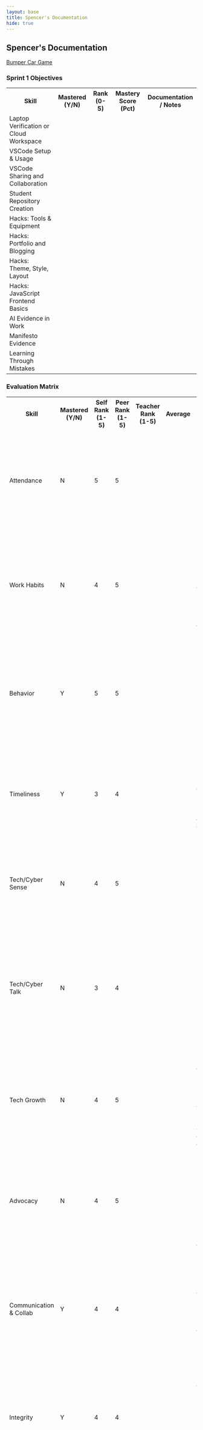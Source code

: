 ```yaml
---
layout: base
title: Spencer's Documentation
hide: true
---
```


## Spencer's Documentation

[Bumper Car Game](./movementBlog.md)

### Sprint 1 Objectives
<table>
    <tr>
        <th>Skill</th>
        <th>Mastered (Y/N)</th>
        <th>Rank (0-5)</th>
        <th>Mastery Score (Pct)</th>
        <th>Documentation / Notes</th>
    </tr>
    <tr>
        <td>Laptop Verification or Cloud Workspace</td>
        <td></td>
        <td></td>
        <td></td>
        <td></td>
    </tr>
    <tr>
        <td>VSCode Setup & Usage</td>
        <td></td>
        <td></td>
        <td></td>
        <td></td>
    </tr>
    <tr>
        <td>VSCode Sharing and Collaboration</td>
        <td></td>
        <td></td>
        <td></td>
        <td></td>
    </tr>
    <tr>
        <td>Student Repository Creation</td>
        <td></td>
        <td></td>
        <td></td>
        <td></td>
    </tr>
    <tr>
        <td>Hacks: Tools & Equipment</td>
        <td></td>
        <td></td>
        <td></td>
        <td></td>
    </tr>
    <tr>
        <td>Hacks: Portfolio and Blogging</td>
        <td></td>
        <td></td>
        <td></td>
        <td></td>
    </tr>
    <tr>
        <td>Hacks: Theme, Style, Layout</td>
        <td></td>
        <td></td>
        <td></td>
        <td></td>
    </tr>
    <tr>
        <td>Hacks: JavaScript Frontend Basics</td>
        <td></td>
        <td></td>
        <td></td>
        <td></td>
    </tr>
    <tr>
        <td>AI Evidence in Work</td>
        <td></td>
        <td></td>
        <td></td>
        <td></td>
    </tr>
    <tr>
        <td>Manifesto Evidence</td>
        <td></td>
        <td></td>
        <td></td>
        <td></td>
    </tr>
    <tr>
        <td>Learning Through Mistakes</td>
        <td></td>
        <td></td>
        <td></td>
        <td></td>
    </tr>
</table>

### Evaluation Matrix
<table>
    <tr>
        <th>Skill</th>
        <th>Mastered (Y/N)</th>
        <th>Self Rank (1-5)</th>
        <th>Peer Rank (1-5)</th>
        <th>Teacher Rank (1-5)</th>
        <th>Average</th>
        <th>Notes/Evidence</th>       
    </tr>
    <tr>
        <td>Attendance</td>
        <td>N</td>
        <td>5</td>
        <td>5</td>
        <td></td>
        <td></td>
        <td>Regularly attending coding sessions or team meetings helps ensure consistent progress on JavaScript projects and enables timely collaboration on shared code.</td>
    </tr>
    <tr>
        <td>Work Habits</td>
        <td>N</td>
        <td>4</td>
        <td>5</td>
        <td></td>
        <td></td>
        <td>Consistently writing and refactoring JavaScript code, using version control (like Git), and following coding standards demonstrates strong work habits and leads to higher quality software.</td>
    </tr>
    <tr>
        <td>Behavior</td>
        <td>Y</td>
        <td>5</td>
        <td>5</td>
        <td></td>
        <td></td>
        <td>Demonstrating respectful communication and positive collaboration when reviewing JavaScript code or working in pair programming sessions helps maintain a productive team environment.</td>
    </tr>
    <tr>
        <td>Timeliness</td>
        <td>Y</td>
        <td>3</td>
        <td>4</td>
        <td></td>
        <td></td>
        <td>Submitting JavaScript assignments or project updates on time ensures that development milestones are met and allows for prompt feedback and iteration.</td>
    </tr>
    <tr>
        <td>Tech/Cyber Sense</td>
        <td>N</td>
        <td>4</td>
        <td>5</td>
        <td></td>
        <td></td>
        <td>Practicing safe coding habits in JavaScript, such as validating user input and avoiding the use of eval(), helps prevent security vulnerabilities like XSS attacks.</td>
    </tr>
    <tr>
        <td>Tech/Cyber Talk</td>
        <td>N</td>
        <td>3</td>
        <td>4</td>
        <td></td>
        <td></td>
        <td>Explaining JavaScript security concepts, such as the importance of using HTTPS and Content Security Policy (CSP), demonstrates effective communication of cyber safety practices to peers.</td>
    </tr>
    <tr>
        <td>Tech Growth</td>
        <td>N</td>
        <td>4</td>
        <td>5</td>
        <td></td>
        <td></td>
        <td>Learning new JavaScript frameworks (like React or Vue) and applying modern ES6+ features shows ongoing growth and adaptation to current technology trends.</td>
    </tr>
    <tr>
        <td>Advocacy</td>
        <td>N</td>
        <td>4</td>
        <td>5</td>
        <td></td>
        <td></td>
        <td>Encouraging classmates to use best practices in JavaScript, such as code reviews and linting tools, helps promote quality and maintainable code within the team.</td>
    </tr>
    <tr>
        <td>Communication & Collab</td>
        <td>Y</td>
        <td>4</td>
        <td>4</td>
        <td></td>
        <td></td>
        <td>Using GitHub to share JavaScript code and collaborating through pull requests and code reviews enables effective teamwork and clear communication among developers.</td>
    </tr>
    <tr>
        <td>Integrity</td>
        <td>Y</td>
        <td>4</td>
        <td>4</td>
        <td></td>
        <td></td>
        <td>Citing sources when using third-party JavaScript libraries and avoiding plagiarism by writing original code demonstrates honesty and ethical behavior in programming.</td>
    </tr>
    <tr>
        <td>Organization</td>
        <td>Y</td>
        <td>4</td>
        <td>4</td>
        <td></td>
        <td></td>
        <td>Structuring JavaScript projects with clear folder hierarchies, separating code into modules, and maintaining a tidy codebase makes development and maintenance easier for everyone.</td>
    </tr>
</table>